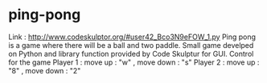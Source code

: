 # ping-pong
Link : http://www.codeskulptor.org/#user42_Bco3N9eFOW_1.py
Ping pong is a game where there will be a ball and two paddle. 
Small game develped on Python and library function provided by Code Skulptur for GUI.
Control for the game 
Player 1 : move up : "w" , move down : "s"
Player 2 : move up : "8" , move down : "2"


